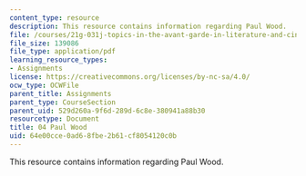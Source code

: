 ```yaml
---
content_type: resource
description: This resource contains information regarding Paul Wood.
file: /courses/21g-031j-topics-in-the-avant-garde-in-literature-and-cinema-spring-2003/64e00cce0ad68fbe2b61cf8054120c0b_MIT21G_031JS03_4paulwood.pdf
file_size: 139086
file_type: application/pdf
learning_resource_types:
- Assignments
license: https://creativecommons.org/licenses/by-nc-sa/4.0/
ocw_type: OCWFile
parent_title: Assignments
parent_type: CourseSection
parent_uid: 529d260a-9f6d-289d-6c8e-380941a88b30
resourcetype: Document
title: 04 Paul Wood
uid: 64e00cce-0ad6-8fbe-2b61-cf8054120c0b
---
```

This resource contains information regarding Paul Wood.